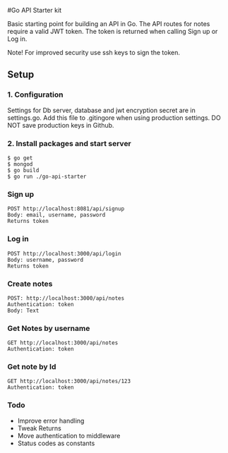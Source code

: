 #Go API Starter kit

Basic starting point for building an API in Go.
The API routes for notes require a valid JWT token. The token is returned when calling Sign up or Log in.

Note! For improved security use ssh keys to sign the token.

## Setup

### 1. Configuration
Settings for Db server, database and jwt encryption secret are in settings.go. Add this file to .gitingore when using production settings. DO NOT save production keys in Github.

### 2. Install packages and start server
````
$ go get
$ mongod
$ go build
$ go run ./go-api-starter
````


### Sign up
````
POST http://localhost:8081/api/signup
Body: email, username, password
Returns token
````

### Log in
````
POST http://localhost:3000/api/login
Body: username, password
Returns token
````

### Create notes
````
POST: http://localhost:3000/api/notes
Authentication: token
Body: Text
````

### Get Notes by username
````
GET http://localhost:3000/api/notes
Authentication: token
````

### Get note by Id
````
GET http://localhost:3000/api/notes/123
Authentication: token
````

### Todo
- Improve error handling
- Tweak Returns
- Move authentication to middleware
- Status codes as constants
